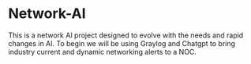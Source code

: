 # Network-AI
This is a network AI project designed to evolve with the needs and rapid changes in AI.  To begin we will be using Graylog and Chatgpt to bring industry current and dynamic networking alerts to a NOC.
